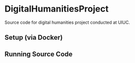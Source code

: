 # DigitalHumanitiesProject
Source code for digital humanities project conducted at UIUC.


## Setup (via Docker)

## Running Source Code
